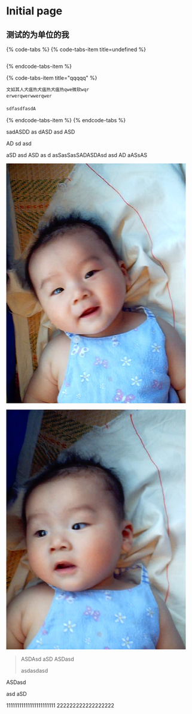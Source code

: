 # Initial page

## 测试的为单位的我

{% code-tabs %}
{% code-tabs-item title=undefined %}
```

```
{% endcode-tabs-item %}

{% code-tabs-item title="qqqqq" %}
```python
文如其人犬瘟热犬瘟热犬瘟热qwe微软wqr
erwerqwerwwerqwer

sdfasdfasdA 

```
{% endcode-tabs-item %}
{% endcode-tabs %}

sadASDD as dASD asd ASD

AD sd asd 

aSD asd ASD as d asSasSasSADASDAsd asd AD aASsAS

![ASDasdasdasdasd ](.gitbook/assets/dsc00013.jpg)

![assssssssssssssssASDasdASD](.gitbook/assets/dsc00012.jpg)

> ASDAsd aSD ASDasd
>
> asdasdasd

ASDasd 

asd aSD


11111111111111111111111
222222222222222222
